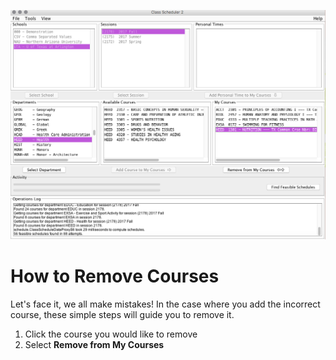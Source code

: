 ![Removing Courses](assets/8.png)
# How to Remove Courses
Let's face it, we all make mistakes! In the case where you add the incorrect course, these simple steps will guide you to remove it. 
1. Click the course you would like to remove
2. Select **Remove from My Courses**
